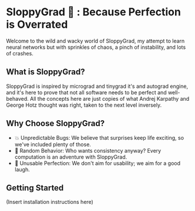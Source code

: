 # SloppyGrad 🤪 : Because Perfection is Overrated

Welcome to the wild and wacky world of SloppyGrad, my attempt to learn neural networks but with sprinkles of chaos, a pinch of instability, and lots of crashes.

## What is SloppyGrad?

SloppyGrad is inspired by micrograd and tinygrad it's and autograd engine, and it's here to prove that not all software needs to be perfect and well-behaved. All the concepts here are just copies of what Andrej Karpathy and George Hotz thought was right, taken to the next level inversely.

## Why Choose SloppyGrad?

- 💥 Unpredictable Bugs: We believe that surprises keep life exciting, so we've included plenty of those.
- 🤪 Random Behavior: Who wants consistency anyway? Every computation is an adventure with SloppyGrad.
- 🤯 Unusable Perfection: We don't aim for usability; we aim for a good laugh.

## Getting Started

(Insert installation instructions here)
